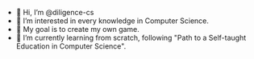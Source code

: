 - 👋 Hi, I’m @diligence-cs
- 👀 I’m interested in every knowledge in Computer Science.
- 💪 My goal is to create my own game.
- 🌱 I’m currently learning from scratch, following "Path to a Self-taught Education in Computer Science".


<!---
diligence-cs/diligence-cs is a ✨ special ✨ repository because its `README.md` (this file) appears on your GitHub profile.
You can click the Preview link to take a look at your changes.
--->
